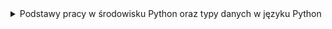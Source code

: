 <details>
  <summary>Podstawy pracy w środowisku Python oraz typy danych w języku Python</summary>
    <details>
    <summary>1. Pierwszy program:</summary>
    
```python
print("my first program")
```

</details>
    <details>
    <summary>2. Pierwsza zmienna:</summary>
    
```python
data = "my first program"
print(data)
```
</details>
    <details>
    <summary>3. Wyświetlanie zmiennych:</summary>
    
```python
number = 12
pi = 3.14
date = "August 12th 2011"
condition = True
print(number)
print(pi)
print(date)
print(condition)
```
</details>
    <details>
    <summary>4. Wyświetlanie zmiennych II:</summary>
    
```python
a = 13
b = 8.78
c = "text_value"
d = True
print(a)
print(b)
print(c)
print(d)
```
</details>
    <details>
    <summary>5. Typy zmiennych:</summary>
    
```python
number_1 = 12
pi = 3.14159
date = "August 12th 2011"
condition = True
print(type(number_1))
print(type(pi))
print(type(date))
print(type(condition))
```
</details>
    <details>
    <summary>6. Konwersja typów:</summary>
    
```python
x = 1995
x = str(x)
print(type(x))
```
</details>
    <details>
    <summary>7. Konwersja napisu na liczby:</summary>
    
```python
    x = "15.78"
    a = float(x)
    b = int(float(x))
    print(a)
    print(b)
```
</details>
    <details>
    <summary>8. Łączenie napisów:</summary>
    
```python
    a = "Hello "
    b = "world"
    print(a + b)
```
</details>
    <details>
    <summary>9. Łączenie napisów II:</summary>
    
```python
    text = "I was born in "
    year = 1987
    short_story = text + str(year) + "."
    print(short_story)
```
</details>
    <details>
    <summary>10. Konkatenacja zmiennych:</summary>
    
```python
    a = "My number is "
    b = 15
    x = a + str(b)
    print(x)
```
</details>
    <details>
    <summary>11. Nieoczekiwana operacja mnożenia:</summary>
    
```python
    number = "7"
    print("The result of 5*" + number + " is:", 5 * int(number))
```
</details>
    <details>
    <summary>12. Trójkąt:</summary>
    
```python
    print("*")
    print("*" * 2)
    print("*" * 3)
    print("*" * 4)
```
</details>
    <details>
    <summary>13. Trójkąt II:</summary>
    
```python
for i in range(4):
    for j in range(i+1):
        print("*", end="")
    if i != 3:
        print()
```
</details>
    <details>
    <summary>14. Odcinek:</summary>
    
```python
    n = 10
    print("|", "-" * n, "|", sep="")
```
</details>
    <details>
    <summary>15. Komentowanie kodu:</summary>
    
```python
    # AADASDASDJHASKDJHAKJSDHAKJSDHKJASHDKJASHdJASDH
    #asdadsasd
    a = 6
    #sadadsads
    b = 2
    #sdadsasdadsdas
    print(a % b == 0)
```
</details>



<details>
    <summary>Operator porównania, operator logiczny i komentarze</summary>
    <ul>
      <details>
      <summary>1. Test logiczny:</summary>
      
```python
      # Insert your code here
      number = 12
      test = number > 10
      print(type(test))
```
</details>
      <details>
      <summary>2. Wyrażenie logiczne:</summary>
      
```python
      a = 16.5
      b = 16
      print(a > b)
      print(a < b)
      print(a == b)
      a = int(a)
      print(a > b)
      print(a < b)
      print(a == b)
```
</details>
      <details>
      <summary>3. Testy logiczne:</summary>
      
```python
      imie = "Jacek"
      wiek = 14
      klasa = "3a"
      print(imie == "Jacek" and wiek < 18)
      print(klasa == "3b" or imie == "Wojtek")
```
</details>
      <details>
      <summary>4. Przekształcenie i porównanie zmiennej liczbowej:</summary>
      
```python
      x = 18
      x += 2
      print(x == 20)
      x *= -1
      print(x == -20)
```
</details>
      <details>
      <summary>5. Test parzystości:</summary>
      
```python
      number = 23
      # Insert your code here
      print("Parity test: " + str(number % 2 == 0))
```
</details>
      <details>
      <summary>6. Test parzystości II:</summary>
      
```python
      number = 12
      # Insert your code here
      print("Parity test: " + str(int(number % 2 == 0)))
```
</details>
      <details>
      <summary>7. Test parzystości III:</summary>
      
```python
      number = 13
      # Insert your code here
      print("Liczba " + str(number) + " jest " + ("parzysta." if number % 2 == 0 else "nieparzysta."))
```
</details>
    </ul>
</details>
  <details>
    <summary>Instrukcje wejścia i wyjścia</summary>
    <ul>
      <details>
      <summary>1. Wprowadzanie własnych danych do programu:</summary>
      
```python
      number = input()
      print(type(number))
```
</details>
      <details>
      <summary>2. Dodawanie dwóch liczb:</summary>
      
```python
      # Input your code here
      a = int(input())
      b = int(input())
      print(f"Sum of numbers {a} and {b} is {a+b}")
```
</details>
      <details>
      <summary>3. Pobranie informacji od użytkownika:</summary>
      
```python
      a = input("What is your name?")
      b = int(input('How old are you?'))
      print(f"Your name is {a}\nYou are {b} years old")
```
</details>
      <details>
      <summary>4. Wynik testu logicznego:</summary>
      
```python
      a = int(input())
      b = int(input())
      print(a % b == 0)
```
</details>
      <details>
      <summary>5. Suma wylosowanych liczb:</summary>
      
```python
      import random
      c = int(input())
      d = int(input())
      e = int(input())
      f = int(input())
      a, b = random.randint(c, d-1), random.randint(e, f-1)
      print(a + b)
```
</details>
      <details>
      <summary>6. Pobranie danych od użytkownika i weryfikacja warunku:</summary>
      
```python
      import random
      c = int(input())
      d = int(input())
      b = int(input())
      a = random.randint(c, d)
      print(a == b)
```
</details>
    </ul>
</details>
   




</details>
